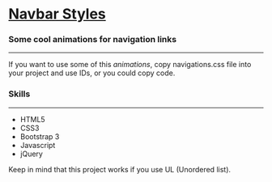[Navbar Styles](http://www.navbarstyles.com/)
===

### Some cool animations for navigation links
---

If you want to use some of this *animations*, copy navigations.css file into your project and use IDs, or you could copy code.

### Skills
---
* HTML5
* CSS3
* Bootstrap 3
* Javascript
* jQuery

Keep in mind that this project works if you use UL (Unordered list).
